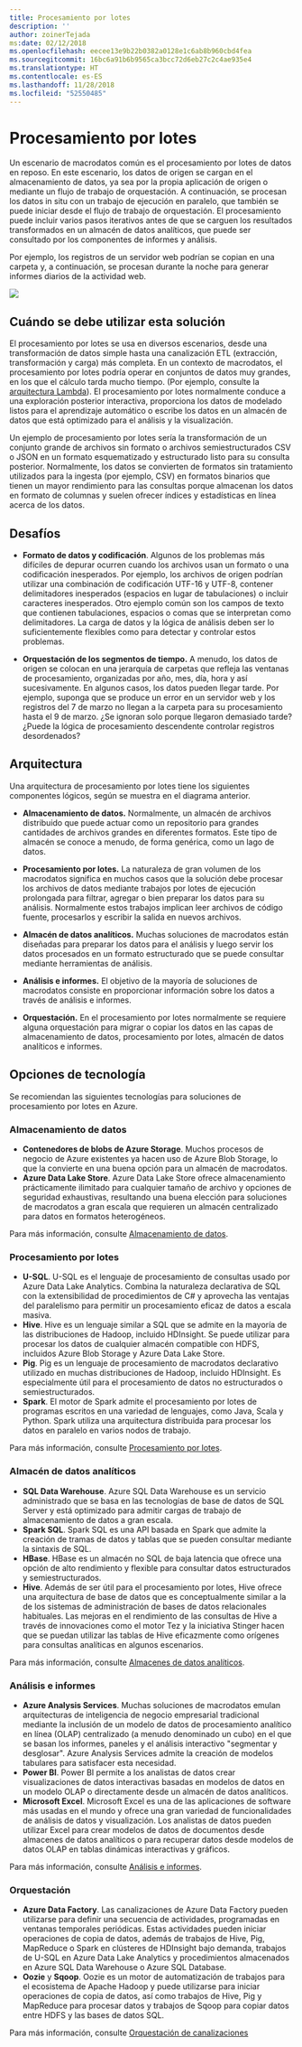```yaml
---
title: Procesamiento por lotes
description: ''
author: zoinerTejada
ms:date: 02/12/2018
ms.openlocfilehash: eecee13e9b22b0382a0128e1c6ab8b960cbd4fea
ms.sourcegitcommit: 16bc6a91b6b9565ca3bcc72d6eb27c2c4ae935e4
ms.translationtype: HT
ms.contentlocale: es-ES
ms.lasthandoff: 11/28/2018
ms.locfileid: "52550485"
---
```

# <a name="batch-processing"></a>Procesamiento por lotes

Un escenario de macrodatos común es el procesamiento por lotes de datos en reposo. En este escenario, los datos de origen se cargan en el almacenamiento de datos, ya sea por la propia aplicación de origen o mediante un flujo de trabajo de orquestación. A continuación, se procesan los datos in situ con un trabajo de ejecución en paralelo, que también se puede iniciar desde el flujo de trabajo de orquestación. El procesamiento puede incluir varios pasos iterativos antes de que se carguen los resultados transformados en un almacén de datos analíticos, que puede ser consultado por los componentes de informes y análisis.

Por ejemplo, los registros de un servidor web podrían se copian en una carpeta y, a continuación, se procesan durante la noche para generar informes diarios de la actividad web.

![](./images/batch-pipeline.png)

## <a name="when-to-use-this-solution"></a>Cuándo se debe utilizar esta solución

El procesamiento por lotes se usa en diversos escenarios, desde una transformación de datos simple hasta una canalización ETL (extracción, transformación y carga) más completa. En un contexto de macrodatos, el procesamiento por lotes podría operar en conjuntos de datos muy grandes, en los que el cálculo tarda mucho tiempo. (Por ejemplo, consulte la [arquitectura Lambda](../big-data/index.md#lambda-architecture)). El procesamiento por lotes normalmente conduce a una exploración posterior interactiva, proporciona los datos de modelado listos para el aprendizaje automático o escribe los datos en un almacén de datos que está optimizado para el análisis y la visualización.

Un ejemplo de procesamiento por lotes sería la transformación de un conjunto grande de archivos sin formato o archivos semiestructurados CSV o JSON en un formato esquematizado y estructurado listo para su consulta posterior. Normalmente, los datos se convierten de formatos sin tratamiento utilizados para la ingesta (por ejemplo, CSV) en formatos binarios que tienen un mayor rendimiento para las consultas porque almacenan los datos en formato de columnas y suelen ofrecer índices y estadísticas en línea acerca de los datos.

## <a name="challenges"></a>Desafíos

- **Formato de datos y codificación**. Algunos de los problemas más difíciles de depurar ocurren cuando los archivos usan un formato o una codificación inesperados. Por ejemplo, los archivos de origen podrían utilizar una combinación de codificación UTF-16 y UTF-8, contener delimitadores inesperados (espacios en lugar de tabulaciones) o incluir caracteres inesperados. Otro ejemplo común son los campos de texto que contienen tabulaciones, espacios o comas que se interpretan como delimitadores. La carga de datos y la lógica de análisis deben ser lo suficientemente flexibles como para detectar y controlar estos problemas.

- **Orquestación de los segmentos de tiempo.** A menudo, los datos de origen se colocan en una jerarquía de carpetas que refleja las ventanas de procesamiento, organizadas por año, mes, día, hora y así sucesivamente. En algunos casos, los datos pueden llegar tarde. Por ejemplo, suponga que se produce un error en un servidor web y los registros del 7 de marzo no llegan a la carpeta para su procesamiento hasta el 9 de marzo. ¿Se ignoran solo porque llegaron demasiado tarde? ¿Puede la lógica de procesamiento descendente controlar registros desordenados?

## <a name="architecture"></a>Arquitectura

Una arquitectura de procesamiento por lotes tiene los siguientes componentes lógicos, según se muestra en el diagrama anterior.

- **Almacenamiento de datos.** Normalmente, un almacén de archivos distribuido que puede actuar como un repositorio para grandes cantidades de archivos grandes en diferentes formatos. Este tipo de almacén se conoce a menudo, de forma genérica, como un lago de datos. 

- **Procesamiento por lotes.** La naturaleza de gran volumen de los macrodatos significa en muchos casos que la solución debe procesar los archivos de datos mediante trabajos por lotes de ejecución prolongada para filtrar, agregar o bien preparar los datos para su análisis. Normalmente estos trabajos implican leer archivos de código fuente, procesarlos y escribir la salida en nuevos archivos. 

- **Almacén de datos analíticos.** Muchas soluciones de macrodatos están diseñadas para preparar los datos para el análisis y luego servir los datos procesados en un formato estructurado que se puede consultar mediante herramientas de análisis. 

- **Análisis e informes.** El objetivo de la mayoría de soluciones de macrodatos consiste en proporcionar información sobre los datos a través de análisis e informes. 

- **Orquestación.** En el procesamiento por lotes normalmente se requiere alguna orquestación para migrar o copiar los datos en las capas de almacenamiento de datos, procesamiento por lotes, almacén de datos analíticos e informes.

## <a name="technology-choices"></a>Opciones de tecnología

Se recomiendan las siguientes tecnologías para soluciones de procesamiento por lotes en Azure.

### <a name="data-storage"></a>Almacenamiento de datos

- **Contenedores de blobs de Azure Storage**. Muchos procesos de negocio de Azure existentes ya hacen uso de Azure Blob Storage, lo que la convierte en una buena opción para un almacén de macrodatos.
- **Azure Data Lake Store**. Azure Data Lake Store ofrece almacenamiento prácticamente ilimitado para cualquier tamaño de archivo y opciones de seguridad exhaustivas, resultando una buena elección para soluciones de macrodatos a gran escala que requieren un almacén centralizado para datos en formatos heterogéneos.

Para más información, consulte [Almacenamiento de datos](../technology-choices/data-storage.md).

### <a name="batch-processing"></a>Procesamiento por lotes

- **U-SQL**. U-SQL es el lenguaje de procesamiento de consultas usado por Azure Data Lake Analytics. Combina la naturaleza declarativa de SQL con la extensibilidad de procedimientos de C# y aprovecha las ventajas del paralelismo para permitir un procesamiento eficaz de datos a escala masiva.
- **Hive**. Hive es un lenguaje similar a SQL que se admite en la mayoría de las distribuciones de Hadoop, incluido HDInsight. Se puede utilizar para procesar los datos de cualquier almacén compatible con HDFS, incluidos Azure Blob Storage y Azure Data Lake Store.
- **Pig**. Pig es un lenguaje de procesamiento de macrodatos declarativo utilizado en muchas distribuciones de Hadoop, incluido HDInsight. Es especialmente útil para el procesamiento de datos no estructurados o semiestructurados.
- **Spark**. El motor de Spark admite el procesamiento por lotes de programas escritos en una variedad de lenguajes, como Java, Scala y Python. Spark utiliza una arquitectura distribuida para procesar los datos en paralelo en varios nodos de trabajo.

Para más información, consulte [Procesamiento por lotes](../technology-choices/batch-processing.md).

### <a name="analytical-data-store"></a>Almacén de datos analíticos

- **SQL Data Warehouse**. Azure SQL Data Warehouse es un servicio administrado que se basa en las tecnologías de base de datos de SQL Server y está optimizado para admitir cargas de trabajo de almacenamiento de datos a gran escala.
- **Spark SQL**. Spark SQL es una API basada en Spark que admite la creación de tramas de datos y tablas que se pueden consultar mediante la sintaxis de SQL.
- **HBase**. HBase es un almacén no SQL de baja latencia que ofrece una opción de alto rendimiento y flexible para consultar datos estructurados y semiestructurados.
- **Hive**. Además de ser útil para el procesamiento por lotes, Hive ofrece una arquitectura de base de datos que es conceptualmente similar a la de los sistemas de administración de bases de datos relacionales habituales. Las mejoras en el rendimiento de las consultas de Hive a través de innovaciones como el motor Tez y la iniciativa Stinger hacen que se puedan utilizar las tablas de Hive eficazmente como orígenes para consultas analíticas en algunos escenarios.

Para más información, consulte [Almacenes de datos analíticos](../technology-choices/analytical-data-stores.md).

### <a name="analytics-and-reporting"></a>Análisis e informes

- **Azure Analysis Services**. Muchas soluciones de macrodatos emulan arquitecturas de inteligencia de negocio empresarial tradicional mediante la inclusión de un modelo de datos de procesamiento analítico en línea (OLAP) centralizado (a menudo denominado un cubo) en el que se basan los informes, paneles y el análisis interactivo "segmentar y desglosar". Azure Analysis Services admite la creación de modelos tabulares para satisfacer esta necesidad.
- **Power BI**. Power BI permite a los analistas de datos crear visualizaciones de datos interactivas basadas en modelos de datos en un modelo OLAP o directamente desde un almacén de datos analíticos.
- **Microsoft Excel**. Microsoft Excel es una de las aplicaciones de software más usadas en el mundo y ofrece una gran variedad de funcionalidades de análisis de datos y visualización. Los analistas de datos pueden utilizar Excel para crear modelos de datos de documentos desde almacenes de datos analíticos o para recuperar datos desde modelos de datos OLAP en tablas dinámicas interactivas y gráficos.

Para más información, consulte [Análisis e informes](../technology-choices/analysis-visualizations-reporting.md).

### <a name="orchestration"></a>Orquestación

- **Azure Data Factory**. Las canalizaciones de Azure Data Factory pueden utilizarse para definir una secuencia de actividades, programadas en ventanas temporales periódicas. Estas actividades pueden iniciar operaciones de copia de datos, además de trabajos de Hive, Pig, MapReduce o Spark en clústeres de HDInsight bajo demanda, trabajos de U-SQL en Azure Data Lake Analytics y procedimientos almacenados en Azure SQL Data Warehouse o Azure SQL Database.
- **Oozie** y **Sqoop**. Oozie es un motor de automatización de trabajos para el ecosistema de Apache Hadoop y puede utilizarse para iniciar operaciones de copia de datos, así como trabajos de Hive, Pig y MapReduce para procesar datos y trabajos de Sqoop para copiar datos entre HDFS y las bases de datos SQL.

Para más información, consulte [Orquestación de canalizaciones](../technology-choices/pipeline-orchestration-data-movement.md)
